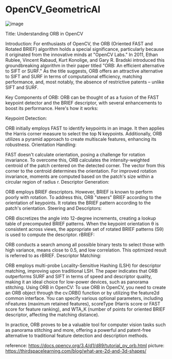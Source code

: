# OpenCV_GeometricAI

![image](https://github.com/wayne540500/OpenCV_GeometricAI/assets/69573286/18fa8cea-eab1-4a01-8de5-0f69a1f27d06)

Title: Understanding ORB in OpenCV

Introduction:
For enthusiasts of OpenCV, the ORB (Oriented FAST and Rotated BRIEF) algorithm holds a special significance, particularly because it originated from the innovative minds at "OpenCV Labs." In 2011, Ethan Rublee, Vincent Rabaud, Kurt Konolige, and Gary R. Bradski introduced this groundbreaking algorithm in their paper titled "ORB: An efficient alternative to SIFT or SURF." As the title suggests, ORB offers an attractive alternative to SIFT and SURF in terms of computational efficiency, matching performance, and, most notably, the absence of restrictive patents – unlike SIFT and SURF.

Key Components of ORB:
ORB can be thought of as a fusion of the FAST keypoint detector and the BRIEF descriptor, with several enhancements to boost its performance. Here's how it works:

Keypoint Detection:

ORB initially employs FAST to identify keypoints in an image.
It then applies the Harris corner measure to select the top N keypoints.
Additionally, ORB utilizes a pyramid approach to create multiscale features, enhancing its robustness.
Orientation Handling:

FAST doesn't calculate orientation, posing a challenge for rotation invariance.
To overcome this, ORB calculates the intensity-weighted centroid of the patch centered on the detected corner. The vector from this corner to the centroid determines the orientation.
For improved rotation invariance, moments are computed based on the patch's size within a circular region of radius r.
Descriptor Generation:

ORB employs BRIEF descriptors. However, BRIEF is known to perform poorly with rotation.
To address this, ORB "steers" BRIEF according to the orientation of keypoints. It rotates the BRIEF pattern according to the patch's orientation.
Steering and Descriptors:

ORB discretizes the angle into 12-degree increments, creating a lookup table of precomputed BRIEF patterns.
When the keypoint orientation θ is consistent across views, the appropriate set of rotated BRIEF patterns (Sθ) is used to compute the descriptor.
rBRIEF:

ORB conducts a search among all possible binary tests to select those with high variance, means close to 0.5, and low correlation. This optimized result is referred to as rBRIEF.
Descriptor Matching:

ORB employs multi-probe Locality-Sensitive Hashing (LSH) for descriptor matching, improving upon traditional LSH.
The paper indicates that ORB outperforms SURF and SIFT in terms of speed and descriptor quality, making it an ideal choice for low-power devices, such as panorama stitching.
Using ORB in OpenCV:
To use ORB in OpenCV, you need to create an ORB object through the cv.ORB() function or by utilizing the feature2d common interface. You can specify various optional parameters, including nFeatures (maximum retained features), scoreType (Harris score or FAST score for feature ranking), and WTA_K (number of points for oriented BRIEF descriptor, affecting the matching distance).

In practice, ORB proves to be a valuable tool for computer vision tasks such as panorama stitching and more, offering a powerful and patent-free alternative to traditional feature detection and description methods.

reference: https://docs.opencv.org/3.4/d1/d89/tutorial_py_orb.html
picture: https://thirdspacelearning.com/blog/what-are-2d-and-3d-shapes/
